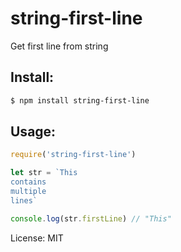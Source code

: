 string-first-line
====

Get first line from string

## Install:
```bash
$ npm install string-first-line
```

## Usage:
```js
require('string-first-line')

let str = `This
contains
multiple
lines`

console.log(str.firstLine) // "This"
```

License: MIT

